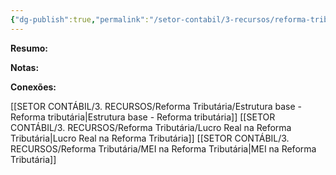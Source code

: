 ```yaml
---
{"dg-publish":true,"permalink":"/setor-contabil/3-recursos/reforma-tributaria/mei-na-reforma-tributaria/","dgPassFrontmatter":true,"created":"2025-08-19T21:25:11.758-03:00","updated":"2025-08-22T00:00:35.600-03:00"}
---
```


**Resumo:**



**Notas:**



**Conexões:**

[[SETOR CONTÁBIL/3. RECURSOS/Reforma Tributária/Estrutura base - Reforma tributária\|Estrutura base - Reforma tributária]]
[[SETOR CONTÁBIL/3. RECURSOS/Reforma Tributária/Lucro Real na Reforma Tributária\|Lucro Real na Reforma Tributária]]
[[SETOR CONTÁBIL/3. RECURSOS/Reforma Tributária/MEI na Reforma Tributária\|MEI na Reforma Tributária]]